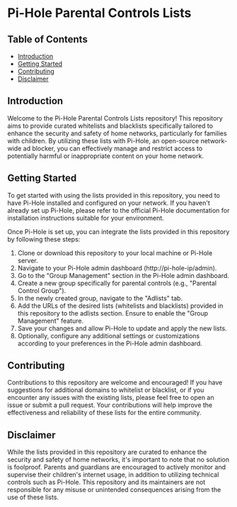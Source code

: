 # Pi-Hole Parental Controls Lists

## Table of Contents

- [Introduction](#introduction)
- [Getting Started](#getting-started)
- [Contributing](#contributing)
- [Disclaimer](#disclaimer)

## Introduction
Welcome to the Pi-Hole Parental Controls Lists repository! This repository aims to provide curated whitelists and blacklists specifically tailored to enhance the security and safety of home networks, particularly for families with children. By utilizing these lists with Pi-Hole, an open-source network-wide ad blocker, you can effectively manage and restrict access to potentially harmful or inappropriate content on your home network.

## Getting Started
To get started with using the lists provided in this repository, you need to have Pi-Hole installed and configured on your network. If you haven't already set up Pi-Hole, please refer to the official Pi-Hole documentation for installation instructions suitable for your environment.

Once Pi-Hole is set up, you can integrate the lists provided in this repository by following these steps:

1. Clone or download this repository to your local machine or Pi-Hole server.
2. Navigate to your Pi-Hole admin dashboard (http://pi-hole-ip/admin).
3. Go to the "Group Management" section in the Pi-Hole admin dashboard.
4. Create a new group specifically for parental controls (e.g., "Parental Control Group").
5. In the newly created group, navigate to the "Adlists" tab.
6. Add the URLs of the desired lists (whitelists and blacklists) provided in this repository to the adlists section. Ensure to enable the "Group Management" feature.
7. Save your changes and allow Pi-Hole to update and apply the new lists.
8. Optionally, configure any additional settings or customizations according to your preferences in the Pi-Hole admin dashboard.

## Contributing
Contributions to this repository are welcome and encouraged! If you have suggestions for additional domains to whitelist or blacklist, or if you encounter any issues with the existing lists, please feel free to open an issue or submit a pull request. Your contributions will help improve the effectiveness and reliability of these lists for the entire community.

## Disclaimer
While the lists provided in this repository are curated to enhance the security and safety of home networks, it's important to note that no solution is foolproof. Parents and guardians are encouraged to actively monitor and supervise their children's internet usage, in addition to utilizing technical controls such as Pi-Hole. This repository and its maintainers are not responsible for any misuse or unintended consequences arising from the use of these lists.

